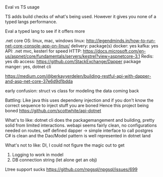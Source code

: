 Eval vs TS usage

TS adds build checks of what's being used. However it gives you none of a typed langs performance.

Eval a typed lang to see if it offers more

.net core 
OS: linux, mac, windows
linux: http://legendminds.in/how-to-run-net-core-console-app-on-linux/
delivery: package(s)
docker: yes
kafka: yes
API: .net mvc, kesterl for speed 
HTTP:
https://docs.microsoft.com/en-us/aspnet/core/fundamentals/servers/kestrel?view=aspnetcore-3.1
Redis: yes
db access: 
https://github.com/StackExchange/Dapper
package manger: yes, dotnet cli



https://medium.com/@berkayyerdelen/building-restful-api-with-dapper-and-asp-net-core-37e6d9d1bdda

early confusion: struct vs class for modeling the data coming back

Battling:
Like java this uses dependeny injection and if you don't know the correct sequence to inject stuff you are boned
Hence this project being boned
https://github.com/scottwhite/api-dotnet

What's to like:
dotnet cli does the packagemangement and building, pretty solid from limited interactions.
webapi seems fairly clean, no configurations needed on routes, self defined
dapper -> simple interface to call postgres
C# is clean and the Dao/Model pattern is well represented in dotnet land


What's not to like:
DI, I could not figure the magic out to get 
1. Logging to work in model
2. DB connection string (let alone get an obj)


Ltree support sucks
https://github.com/npgsql/npgsql/issues/699